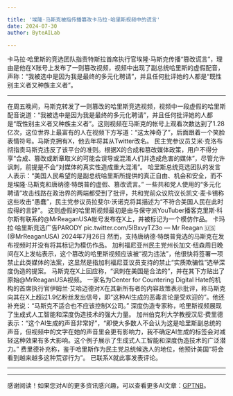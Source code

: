 ```yaml
---

title: '埃隆·马斯克被指传播篡改卡马拉·哈里斯视频中的谎言'
date: 2024-07-30
author: ByteAILab

---
```


卡马拉·哈里斯的竞选团队指责特斯拉首席执行官埃隆·马斯克传播“篡改谎言”，理由是他在X账号上发布了一则篡改视频，视频中出现了副总统哈里斯的虚假配音，声称：“我被选中是因为我是最终的多元化聘请”，并且任何批评她的人都是“既性别主义者又种族主义者”。

---

在周五晚间，马斯克转发了一则篡改的哈里斯竞选视频，视频中一段虚假的哈里斯配音说道：“我被选中是因为我是最终的多元化聘请”，并且任何批评她的人都是“既性别主义者又种族主义者”。这则视频在马斯克的帐号上观看次数达到了1.28亿次，这位世界上最富有的人在视频下方写道：“这太神奇了”，后面跟着一个笑脸表情符号。马斯克拥有X，他去年将其从Twitter改名。
民主党参议员艾米·克洛布彻指责马斯克违反了该平台的准则。根据X的合成和篡改媒体政策，用户不得分享“合成、篡改或断章取义的可能会误导或混淆人们并造成危害的媒体”，尽管允许讽刺，前提是不会“对媒体的真实性造成重大混淆”。
哈里斯总统竞选团队的发言人表示：“美国人民希望的是副总统哈里斯所提供的真正自由、机会和安全，而不是埃隆·马斯克和唐纳德·特朗普的虚假、篡改谎言。”
一些共和党人使用的“多元化聘请”攻击线路在政治界的两端都受到了批评，共和党前众议院议长凯文·麦卡锡称这些攻击“愚蠢”，民主党参议员拉斐尔·沃诺克将其描述为“不符合美国人民在此时应得的言辞”。
这则虚假的哈里斯视频最初是由与保守派YouTuber播客克里斯·科尔斯有联系的@MrReaganUSA帐号发布在X上，并被标记为一个模仿作品。
卡玛拉·哈里斯竞选广告PARODY pic.twitter.com/5lBxvyTZ3o
— Mr Reagan 🇺🇸 (@MrReaganUSA) 2024年7月26日
然而，支持唐纳德·特朗普竞选的马斯克在发布视频时并没有将其标记为模仿作品。
加利福尼亚州民主党州长加文·纽森周日晚间在X上发帖表示，这个篡改的哈里斯视频应该被“视为违法”，他很快将签署一项禁止此类媒体的法案，这显然是指加利福尼亚议员支持的禁止“实质欺骗性”选举深度伪造的提案。
马斯克在X上回应称，“讽刺在美国是合法的”，并在其下方贴出了原始@MrReaganUSA视频。
一家名为Center for Countering Digital Hate的机构的首席执行官伊姆兰·艾哈迈德对X在其新所有者的内容政策表示批评，称马斯克向其在X上超过1.9亿粉丝发出信号，即“这种AI生成的恶毒言论是受欢迎的”。他还补充说：“马斯克不适合也不应该控制X公司。”
深度伪造专家称，哈里斯视频展现了生成式人工智能和深度伪造技术的强大力量。
加州伯克利大学教授汉尼·费里德表示：“这个AI生成的声音非常好”，“即使大多数人不会认为这是哈里斯副总统的声音，但视频中的文字在她的声音里会更有影响力，我不确定AI生成的标签会对减轻这种效果有多大影响。这个例子展示了生成式人工智能和深度伪造技术的广泛潜力。”
费里德补充称，鉴于哈里斯作为民主党总统候选人的地位，他预计美国“将会看到越来越多这种荒谬行为”。
已联系X就此事发表评论。

---
---
感谢阅读！如果您对AI的更多资讯感兴趣，可以查看更多AI文章：[GPTNB](https://gptnb.com)。